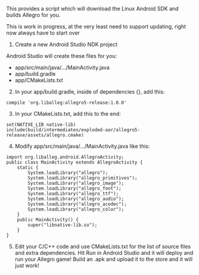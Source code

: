 This provides a script which will download the Linux Android SDK and builds Allegro for you.

This is work in progress, at the very least need to support updating, right now always have to start over

1. Create a new Android Studio NDK project

 Android Studio will create these files for you:

 * app/src/main/java/.../MainActivity.java
 * app/build.gradle
 * app/CMakeLists.txt

2. In your app/build.gradle, inside of dependencies {}, add this:

 ```
 compile 'org.liballeg:allegro5-release:1.0.0'
 ```
 
3. In your CMakeLists.txt, add this to the end:

 ```
 set(NATIVE_LIB native-lib)
 include(build/intermediates/exploded-aar/allegro5-release/assets/allegro.cmake)
 ```

4. Modify app/src/main/java/.../MainActivity.java like this:

 ```
 import org.liballeg.android.AllegroActivity;
 public class MainActivity extends AllegroActivity {
     static {
         System.loadLibrary("allegro");
         System.loadLibrary("allegro_primitives");
         System.loadLibrary("allegro_image");
         System.loadLibrary("allegro_font");
         System.loadLibrary("allegro_ttf");
         System.loadLibrary("allegro_audio");
         System.loadLibrary("allegro_acodec");
         System.loadLibrary("allegro_color");
     }
     public MainActivity() {
         super("libnative-lib.so");
     }
 }
```

5. Edit your C/C++ code and use CMakeLists.txt for the list of source
files and extra dependencies. Hit Run in Android Studio and it will
deploy and run your Allegro game! Build an .apk and upload it to the
store and it will just work!

